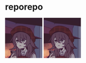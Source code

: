 # reporepo
![alt text](https://github.com/ZannEga/reporepo/blob/main/Asset%201-100.jpg)
![alt text](https://github.com/ZannEga/reporepo/blob/main/Asset%201-100.jpg)
